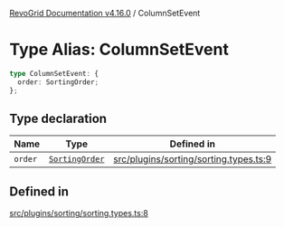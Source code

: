 [RevoGrid Documentation v4.16.0](README.md) / ColumnSetEvent

# Type Alias: ColumnSetEvent

```ts
type ColumnSetEvent: {
  order: SortingOrder;
};
```

## Type declaration

| Name | Type | Defined in |
| ------ | ------ | ------ |
| `order` | [`SortingOrder`](TypeAlias.SortingOrder.md) | [src/plugins/sorting/sorting.types.ts:9](https://github.com/revolist/revogrid/blob/09cdc1e0b86c0627e1eaa752c7fd0bb1b7b42330/src/plugins/sorting/sorting.types.ts#L9) |

## Defined in

[src/plugins/sorting/sorting.types.ts:8](https://github.com/revolist/revogrid/blob/09cdc1e0b86c0627e1eaa752c7fd0bb1b7b42330/src/plugins/sorting/sorting.types.ts#L8)
